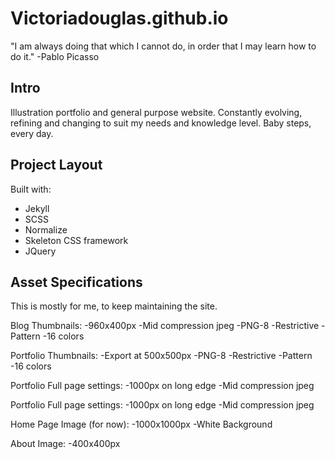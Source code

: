 Victoriadouglas.github.io
====================

"I am always doing that which I cannot do, in order that I may learn how to do it."
-Pablo Picasso

## Intro ##
Illustration portfolio and general purpose website. Constantly evolving, refining and changing to suit my needs and knowledge level. Baby steps, every day.

## Project Layout ##

Built with:
* Jekyll
* SCSS
* Normalize
* Skeleton CSS framework
* JQuery

## Asset Specifications ##

This is mostly for me, to keep maintaining the site.

Blog Thumbnails: 
-960x400px
-Mid compression jpeg
-PNG-8
-Restrictive
-Pattern
-16 colors

Portfolio Thumbnails: 
-Export at 500x500px
-PNG-8
-Restrictive
-Pattern
-16 colors

Portfolio Full page settings: 
-1000px on long edge
-Mid compression jpeg

Portfolio Full page settings: 
-1000px on long edge
-Mid compression jpeg

Home Page Image (for now):
-1000x1000px
-White Background

About Image:
-400x400px
